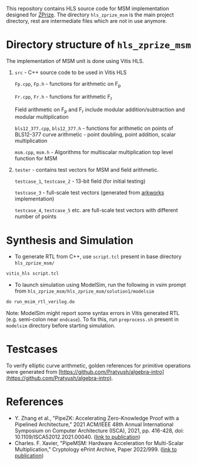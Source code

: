 This repository contains HLS source code for MSM implementation designed for [ZPrize](https://www.zprize.io/). The directory `hls_zprize_msm` is the main project directory, rest are intermediate files which are not in use anymore.


# Directory structure of `hls_zprize_msm`
 The implementation of MSM unit is done using Vitis HLS. 
 
1. `src` - C++ source code to be used in Vitis HLS

    `Fp.cpp`, `Fp.h` - functions for arithmetic on F<sub>p</sub>

    `Fr.cpp`, `Fr.h` - functions for arithmetic F<sub>r</sub>
        
    Field arithmetic on F<sub>p</sub> and F<sub>r</sub> include modular addition/subtraction and modular multiplication

    `bls12_377.cpp`, `bls12_377.h` - functions for arithmetic on points of BLS12-377 curve arithmetic - point doubling, point addition, scalar multiplication
        
    `msm.cpp`, `msm.h` - Algorithms for multiscalar multiplication top level function for MSM

    

2. `tester` - contains test vectors for MSM and field arithmetic.

    `testcase_1`, `testcase_2` - 13-bit field (for initial testing)
    
    `testcase_3` - full-scale test vectors (generated from [arkworks](https://github.com/arkworks-rs) implementation)

    `testcase_4`, `testcase_5` etc. are full-scale test vectors with different number of points


# Synthesis and Simulation

- To generate RTL from C++, use `script.tcl` present in base directory `hls_zprize_msm/`
    
```sh
vitis_hls script.tcl
```

- To launch simulation using ModelSim, run the following in vsim prompt from `hls_zprize_msm/hls_zprize_msm/solution1/modelsim`

```tcl
do run_msim_rtl_verilog.do
```
Note: ModelSim might report some syntax errors in Vitis generated RTL (e.g. semi-colon near ```endcase```). To fix this, run `preprocess.sh` present in `modelsim` directory before starting simulation.

# Testcases
To verify elliptic curve arithmetic, golden references for primitive operations were generated from [https://github.com/Pratyush/algebra-intro](https://github.com/Pratyush/algebra-intro). 

# References
- Y. Zhang et al., "PipeZK: Accelerating Zero-Knowledge Proof with a Pipelined Architecture," 2021 ACM/IEEE 48th Annual International Symposium on Computer Architecture (ISCA), 2021, pp. 416-428, doi: 10.1109/ISCA52012.2021.00040. ([link to publication](https://www.microsoft.com/en-us/research/uploads/prod/2021/05/isca21_pizk-60a269dbb1310.pdf))
- Charles. F. Xavier, "PipeMSM: Hardware Acceleration for Multi-Scalar Multiplication," Cryptology ePrint Archive, Paper 2022/999. ([link to publication](https://eprint.iacr.org/2022/999.pdf))